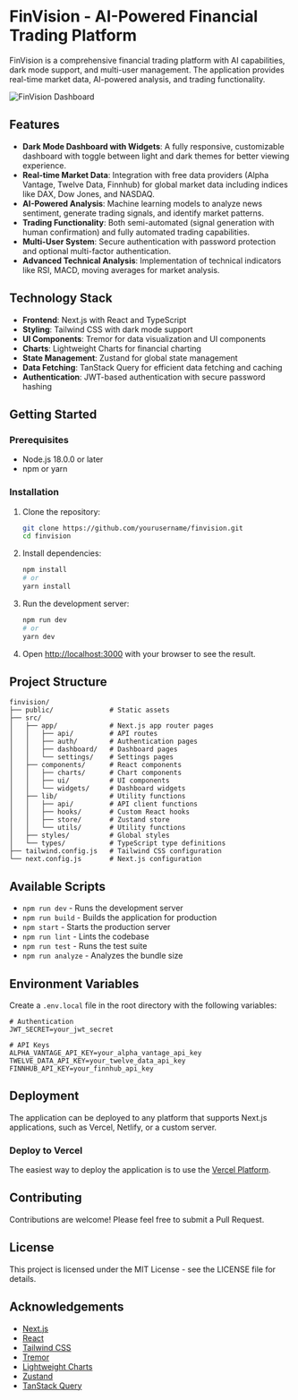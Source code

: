 # FinVision - AI-Powered Financial Trading Platform

FinVision is a comprehensive financial trading platform with AI capabilities, dark mode support, and multi-user management. The application provides real-time market data, AI-powered analysis, and trading functionality.

![FinVision Dashboard](https://via.placeholder.com/800x450.png?text=FinVision+Dashboard)

## Features

- **Dark Mode Dashboard with Widgets**: A fully responsive, customizable dashboard with toggle between light and dark themes for better viewing experience.
- **Real-time Market Data**: Integration with free data providers (Alpha Vantage, Twelve Data, Finnhub) for global market data including indices like DAX, Dow Jones, and NASDAQ.
- **AI-Powered Analysis**: Machine learning models to analyze news sentiment, generate trading signals, and identify market patterns.
- **Trading Functionality**: Both semi-automated (signal generation with human confirmation) and fully automated trading capabilities.
- **Multi-User System**: Secure authentication with password protection and optional multi-factor authentication.
- **Advanced Technical Analysis**: Implementation of technical indicators like RSI, MACD, moving averages for market analysis.

## Technology Stack

- **Frontend**: Next.js with React and TypeScript
- **Styling**: Tailwind CSS with dark mode support
- **UI Components**: Tremor for data visualization and UI components
- **Charts**: Lightweight Charts for financial charting
- **State Management**: Zustand for global state management
- **Data Fetching**: TanStack Query for efficient data fetching and caching
- **Authentication**: JWT-based authentication with secure password hashing

## Getting Started

### Prerequisites

- Node.js 18.0.0 or later
- npm or yarn

### Installation

1. Clone the repository:
   ```bash
   git clone https://github.com/yourusername/finvision.git
   cd finvision
   ```

2. Install dependencies:
   ```bash
   npm install
   # or
   yarn install
   ```

3. Run the development server:
   ```bash
   npm run dev
   # or
   yarn dev
   ```

4. Open [http://localhost:3000](http://localhost:3000) with your browser to see the result.

## Project Structure

```
finvision/
├── public/              # Static assets
├── src/
│   ├── app/             # Next.js app router pages
│   │   ├── api/         # API routes
│   │   ├── auth/        # Authentication pages
│   │   ├── dashboard/   # Dashboard pages
│   │   └── settings/    # Settings pages
│   ├── components/      # React components
│   │   ├── charts/      # Chart components
│   │   ├── ui/          # UI components
│   │   └── widgets/     # Dashboard widgets
│   ├── lib/             # Utility functions
│   │   ├── api/         # API client functions
│   │   ├── hooks/       # Custom React hooks
│   │   ├── store/       # Zustand store
│   │   └── utils/       # Utility functions
│   ├── styles/          # Global styles
│   └── types/           # TypeScript type definitions
├── tailwind.config.js   # Tailwind CSS configuration
└── next.config.js       # Next.js configuration
```

## Available Scripts

- `npm run dev` - Runs the development server
- `npm run build` - Builds the application for production
- `npm start` - Starts the production server
- `npm run lint` - Lints the codebase
- `npm run test` - Runs the test suite
- `npm run analyze` - Analyzes the bundle size

## Environment Variables

Create a `.env.local` file in the root directory with the following variables:

```
# Authentication
JWT_SECRET=your_jwt_secret

# API Keys
ALPHA_VANTAGE_API_KEY=your_alpha_vantage_api_key
TWELVE_DATA_API_KEY=your_twelve_data_api_key
FINNHUB_API_KEY=your_finnhub_api_key
```

## Deployment

The application can be deployed to any platform that supports Next.js applications, such as Vercel, Netlify, or a custom server.

### Deploy to Vercel

The easiest way to deploy the application is to use the [Vercel Platform](https://vercel.com/new?utm_medium=default-template&filter=next.js&utm_source=create-next-app&utm_campaign=create-next-app-readme).

## Contributing

Contributions are welcome! Please feel free to submit a Pull Request.

## License

This project is licensed under the MIT License - see the LICENSE file for details.

## Acknowledgements

- [Next.js](https://nextjs.org/)
- [React](https://reactjs.org/)
- [Tailwind CSS](https://tailwindcss.com/)
- [Tremor](https://www.tremor.so/)
- [Lightweight Charts](https://github.com/tradingview/lightweight-charts)
- [Zustand](https://github.com/pmndrs/zustand)
- [TanStack Query](https://tanstack.com/query/latest)